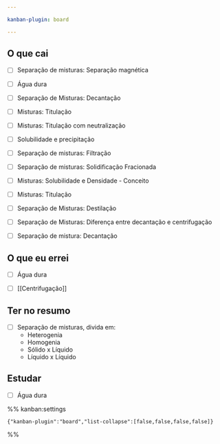 ```yaml
---

kanban-plugin: board

---
```


## O que cai

- [ ] Separação de misturas: Separação magnética
- [ ] Água dura
- [ ] Separação de Misturas: Decantação
- [ ] Misturas: Titulação
- [ ] Misturas: Titulação com neutralização
- [ ] Solubilidade e precipitação
- [ ] Separação de misturas: Filtração
- [ ] Separação de misturas: Solidificação Fracionada
- [ ] Misturas: Solubilidade e Densidade - Conceito
- [ ] Misturas: Titulação
- [ ] Separação de Misturas: Destilação
- [ ] Separação de Misturas: Diferença entre decantação e centrifugação
- [ ] Separação de mistura: Decantação


## O que eu errei

- [ ] Água dura
- [ ] [[Centrifugação]]


## Ter no resumo

- [ ] Separação de misturas, divida em:
	- Heterogenia
	- Homogenia
	- Sólido x Líquido
	- Líquido x Líquido


## Estudar

- [ ] Água dura




%% kanban:settings
```
{"kanban-plugin":"board","list-collapse":[false,false,false,false]}
```
%%